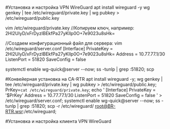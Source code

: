 #Установка и настройка VPN WireGuard
apt install wireguard -y
wg genkey | tee /etc/wireguard/private.key | wg pubkey > /etc/wireguard/public.key

vim /etc/wireguard/private.key
//Копируем ключ, например:
2Hl2UlyD/xFrDyzIBEkfPa27yKllp0O+7e9023u8sHk=

//Создаем конфигурационный файл для сервера:
vim /etc/wireguard/server.conf
[Interface]
PrivateKey = 2Hl2UlyD/xFrDyzIBEkfPa27yKllp0O+7e9023u8sHk=
Address = 10.77.77.1/30
ListenPort = 51820
SaveConfig = false

systemctl enable wg-quick@server --now;
ss -tunlp | grep :51820;
scp 


#Конвейерная установка на CA-RTR
apt install wireguard -y;
wg genkey | tee /etc/wireguard/private.key | wg pubkey > /etc/wireguard/public.key;
PrKey=`cat /etc/wireguard/private.key`;
echo '
[Interface]
PrivateKey = '$PrKey'
Address = 10.77.77.1/30
ListenPort = 51820
SaveConfig = false ' > /etc/wireguard/server.conf;
systemctl enable wg-quick@server --now;
ss -tunlp | grep :51820;
scp -r /etc/wireguard/ root@BR-RTR.wsr:/etc/wireguard;

#Установка и настройка клиента VPN WireGuard
